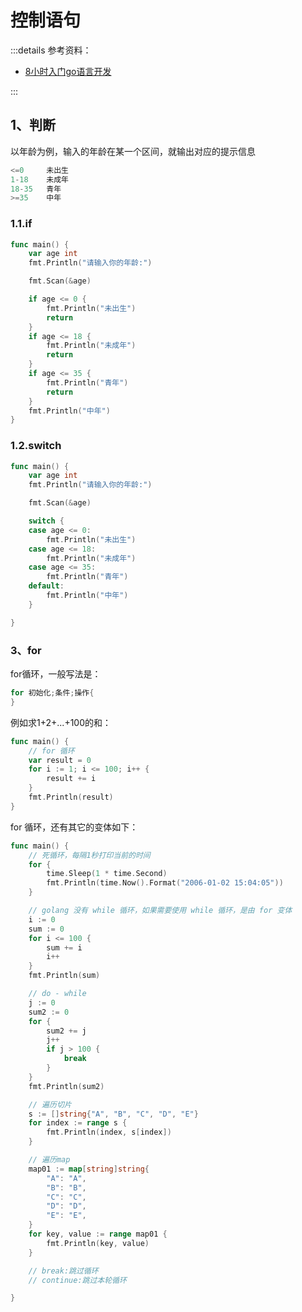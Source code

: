# 控制语句

:::details 参考资料：

- [8小时入门go语言开发](https://www.bilibili.com/video/BV1zu4y187Wb)

:::

## 1、判断

以年龄为例，输入的年龄在某一个区间，就输出对应的提示信息

````go
<=0     未出生
1-18    未成年
18-35   青年
>=35    中年
````

### 1.1.if

````go
func main() {
	var age int
	fmt.Println("请输入你的年龄:")

	fmt.Scan(&age)

	if age <= 0 {
		fmt.Println("未出生")
		return
	}
	if age <= 18 {
		fmt.Println("未成年")
		return
	}
	if age <= 35 {
		fmt.Println("青年")
		return
	}
	fmt.Println("中年")
}
````

### 1.2.switch

````go
func main() {
	var age int
	fmt.Println("请输入你的年龄:")

	fmt.Scan(&age)

	switch {
	case age <= 0:
		fmt.Println("未出生")
	case age <= 18:
		fmt.Println("未成年")
	case age <= 35:
		fmt.Println("青年")
	default:
		fmt.Println("中年")
	}

}
````

### 3、for

for循环，一般写法是：

````go
for 初始化;条件;操作{
}
````

例如求1+2+...+100的和：

````go
func main() {
	// for 循环
	var result = 0
	for i := 1; i <= 100; i++ {
		result += i
	}
	fmt.Println(result)
}
````

for 循环，还有其它的变体如下：

````go
func main() {
	// 死循环，每隔1秒打印当前的时间
	for {
		time.Sleep(1 * time.Second)
		fmt.Println(time.Now().Format("2006-01-02 15:04:05"))
	}

	// golang 没有 while 循环，如果需要使用 while 循环，是由 for 变体
	i := 0
	sum := 0
	for i <= 100 {
		sum += i
		i++
	}
	fmt.Println(sum)

	// do - while
	j := 0
	sum2 := 0
	for {
		sum2 += j
		j++
		if j > 100 {
			break
		}
	}
	fmt.Println(sum2)

	// 遍历切片
	s := []string{"A", "B", "C", "D", "E"}
	for index := range s {
		fmt.Println(index, s[index])
	}

	// 遍历map
	map01 := map[string]string{
		"A": "A",
		"B": "B",
		"C": "C",
		"D": "D",
		"E": "E",
	}
	for key, value := range map01 {
		fmt.Println(key, value)
	}

	// break:跳过循环
	// continue:跳过本轮循环

}
````

